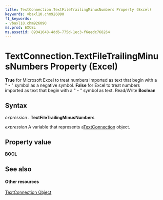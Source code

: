 ```yaml
---
title: TextConnection.TextFileTrailingMinusNumbers Property (Excel)
keywords: vbaxl10.chm926090
f1_keywords:
- vbaxl10.chm926090
ms.prod: EXCEL
ms.assetid: 89341648-4dd6-775d-1ec3-f6eedc768264
---
```



# TextConnection.TextFileTrailingMinusNumbers Property (Excel)

 **True** for Microsoft Excel to treat numbers imported as text that begin with a " **-** " symbol as a negative symbol. **False** for Excel to treat numbers imported as text that begin with a " **-** " symbol as text. Read/Write **Boolean**


## Syntax

 _expression_ . **TextFileTrailingMinusNumbers**

 _expression_ A variable that represents a[TextConnection](textconnection-object-excel.md) object.


## Property value

 **BOOL**


## See also


#### Other resources



[TextConnection Object](textconnection-object-excel.md)


